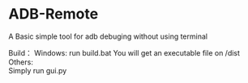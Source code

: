# ADB-Remote
A Basic simple tool for adb debuging without using terminal

Build：
  Windows:
    run build.bat
    You will get an executable file on /dist  
  Others:  
    Simply run gui.py
  
